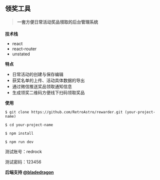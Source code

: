 ## 领奖工具

> #### 一套方便日常活动奖品领取的后台管理系统

**技术栈**

* react
* react-router
* unstated

**特点**

* 日常活动的创建与保存编辑
* 获奖名单的上传、活动具体数据的导出
* 通过微信推送奖品领取通知信息
* 生成领奖二维码方便线下扫码领取奖品

**使用** 

```
$ git clone https://github.com/RetroAstro/rewarder.git (your-project-name)

$ cd your-project-name

$ npm install 

$ npm run dev
```

测试账号：redrock

测试密码：123456

**后端支持  [@bladedragon](https://github.com/bladedragon)**

